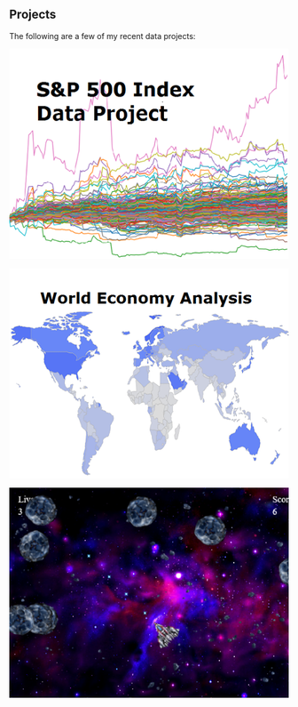 ## Projects

The following are a few of my recent data projects:

[![](assets/spx500.png)](https://github.com/pearlmiumiu/spx500_data_project)

[![](assets/world.png)](https://github.com/pearlmiumiu/world_economic_data_analysis)

[![](assets/space_ship.png)](http://www.codeskulptor.org/#user42_rpXmgbVwPN_1.py)